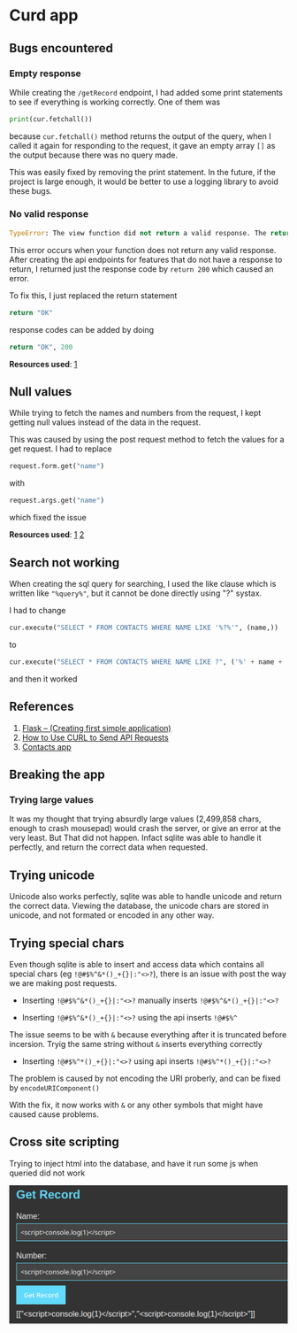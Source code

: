 # Curd app

## Bugs encountered

### Empty response

While creating the `/getRecord` endpoint, I had added some print statements to see if everything is working correctly. One of them was

```python
print(cur.fetchall())
```

because `cur.fetchall()` method returns the output of the query, when I called it again for responding to the request, it gave an empty array `[]` as the output because there was no query made.

This was easily fixed by removing the print statement. In the future, if the project is large enough, it would be better to use a logging library to avoid these bugs.


### No valid response

```python
TypeError: The view function did not return a valid response. The return type must be a string, dict, list, tuple with headers or status, Response instance, or WSGI callable, but it was a int.
```

This error occurs when your function does not return any valid response. After creating the api endpoints for features that do not have a response to return, I returned just the response code by `return 200` which caused an error.

To fix this, I just replaced the return statement 

```python
return "OK"
```
response codes can be added by doing

```python
return "OK", 200
```

**Resources used**: [1](https://stackoverflow.com/questions/73183394/view-function-did-not-return-a-valid-response-the-return-type-must-be-a-string)

## Null values

While trying to fetch the names and numbers from the request, I kept getting null values instead of the data in the request. 

This was caused by using the post request method to fetch the values for a get request. I had to replace 

```python
request.form.get("name")
```
with 
```python
request.args.get("name")
```
which fixed the issue

**Resources used**: [1](https://stackoverflow.com/questions/10434599/get-the-data-received-in-a-flask-request) [2](https://www.geeksforgeeks.org/get-the-data-received-in-a-flask-request/)

## Search not working

When creating the sql query for searching, I used the like clause which is written like `"%query%"`, but it cannot be done directly using "?" systax.

I had to change 

```python
cur.execute("SELECT * FROM CONTACTS WHERE NAME LIKE '%?%'", (name,))
```

to 

```python
cur.execute("SELECT * FROM CONTACTS WHERE NAME LIKE ?", ('%' + name + '%',))
```

and then it worked

## References

1. [Flask – (Creating first simple application)](https://www.geeksforgeeks.org/flask-creating-first-simple-application/)
2. [ How to Use CURL to Send API Requests ](https://devqa.io/curl-sending-api-requests/)
3. [Contacts app](https://github.com/HACKER097/Contacts-app)


## Breaking the app

### Trying large values

It was my thought that trying absurdly large values (2,499,858 chars, enough to crash mousepad) would crash the server, or give an error at the very least. But That did not happen. Infact sqlite was able to handle it perfectly, and return the correct data when requested.

## Trying unicode

Unicode also works perfectly, sqlite was able to handle unicode and return the correct data. Viewing the database, the unicode chars are stored in unicode, and not formated or encoded in any other way.

## Trying special chars

Even though sqlite is able to insert and access data which contains all special chars (eg `!@#$%^&*()_+{}|:"<>?`), there is an issue with post the way we are making post requests.

* Inserting `!@#$%^&*()_+{}|:"<>?` manually inserts `!@#$%^&*()_+{}|:"<>?`

* Inserting `!@#$%^&*()_+{}|:"<>?` using the api inserts `!@#$%^`

The issue seems to be with `&` because everything after it is truncated before incersion. Tryig the same string without `&` inserts everything correctly

* Inserting `!@#$%^*()_+{}|:"<>?` using api inserts `!@#$%^*()_+{}|:"<>?`

The problem is caused by not encoding the URI proberly, and can be fixed by `encodeURIComponent()`

With the fix, it now works with `&` or any other symbols that might have caused cause problems.

## Cross site scripting

Trying to inject html into the database, and have it run some js when queried did not work

![Alt text](image.png)

